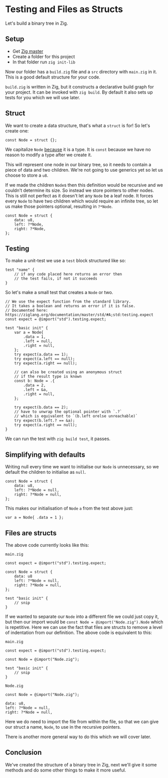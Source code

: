 # Testing and Files as Structs

Let's build a binary tree in Zig.

## Setup

- Get [Zig master](https://ziglang.org/download/)
- Create a folder for this project
- In that folder run `zig init-lib`

Now our folder has a `build.zig` file and a `src` directory with `main.zig` in it. This is a good default structure for your code.

`build.zig` is written in Zig, but it constructs a declarative build graph for your project. It can be invoked with `zig build`. By default it also sets up tests for you which we will use later.

## Struct

We want to create a data structure, that's what a `struct` is for! So let's create one:

```zig
const Node = struct {};
```

We capitalize `Node` [because](https://ziglang.org/documentation/0.10.1/#Names) it is a type. It is `const` because we have no reason to modify a type after we create it.

This will represent one node in our binary tree, so it needs to contain a piece of data and two children. We're not going to use generics yet so let us choose to store a `u8`.

If we made the children `Node`s then this definition would be recursive and we couldn't determine its size. So instead we store pointers to other nodes. This is still not perfect as it doesn't let any `Node` be a leaf node. It forces every `Node` to have two children which would require an infinite tree, so let us make those pointers optional, resulting in `?*Node`.

```zig
const Node = struct {
    data: u8,
    left: ?*Node,
    right: ?*Node,
};
```

## Testing

To make a unit-test we use a `test` block structured like so:

```zig
test "name" {
    // if any code placed here returns an error then
    // the test fails, if not it succeeds
}
```

So let's make a small test that creates a `Node` or two.

```zig
// We use the expect function from the standard library.
// It takes a boolean and returns an error if it is false.
// Documented here: https://ziglang.org/documentation/master/std/#A;std:testing.expect
const expect = @import("std").testing.expect;

test "basic init" {
    var a = Node{
        .data = 1,
        .left = null,
        .right = null,
    };
    try expect(a.data == 1);
    try expect(a.left == null);
    try expect(a.right == null);

    // can also be created using an anonymous struct
    // if the result type is known
    const b: Node = .{
        .data = 2,
        .left = &a,
        .right = null,
    };

    try expect(b.data == 2);
    // have to unwrap the optional pointer with `.?`
    // which is equivalent to `(b.left orelse unreachable)`
    try expect(b.left.? == &a);
    try expect(a.right == null);
}
```

We can run the test with `zig build test`, it passes.

## Simplifying with defaults

Writing null every time we want to initialise our `Node` is unnecessary, so we default the children to initialise as `null`.

```zig
const Node = struct {
    data: u8,
    left: ?*Node = null,
    right: ?*Node = null,
};
```

This makes our initialisation of `Node` `a` from the test above just:

```zig
var a = Node{ .data = 1 };
```

## Files are structs

The above code currently looks like this:

`main.zig`
```zig
const expect = @import("std").testing.expect;

const Node = struct {
    data: u8
    left: ?*Node = null,
    right: ?*Node = null,
};

test "basic init" {
    // snip
}
```

If we wanted to separate our `Node` into a different file we could just copy it, but then our import would be `const Node = @import("Node.zig").Node` which is repetitive. Here we can use the fact that files are structs to remove a level of indentation from our definition. The above code is equivalent to this:

`main.zig`
```zig
const expect = @import("std").testing.expect;

const Node = @import("Node.zig");

test "basic init" {
    // snip
}
```

`Node.zig`
```zig
const Node = @import("Node.zig");

data: u8,
left: ?*Node = null,
right: ?*Node = null,
```

Here we do need to import the file from within the file, so that we can give our struct a name, `Node`, to use in the recursive pointers.

There is another more general way to do this which we will cover later.

## Conclusion

We've created the structure of a binary tree in Zig, next we'll give it some methods and do some other things to make it more useful.
